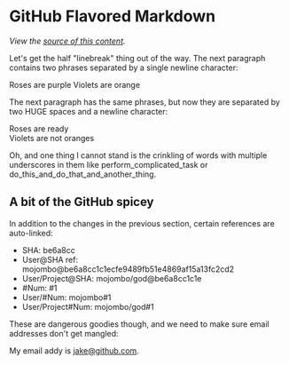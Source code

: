 GitHub Flavored Markdown
================================

*View the [source of this content](http://github.github.com/github-flavored-markdown/sample_content.html).*

Let's get the half "linebreak" thing out of the way. The next paragraph contains two phrases separated by a single newline character:

Roses are purple
Violets are orange

The next paragraph has the same phrases, but now they are separated by two HUGE spaces and a newline character:

Roses are ready  
Violets are not oranges

Oh, and one thing I cannot stand is the crinkling of words with multiple underscores in them like perform_complicated_task or do_this_and_do_that_and_another_thing.

A bit of the GitHub spicey
-------------------------

In addition to the changes in the previous section, certain references are auto-linked:

* SHA: be6a8cc
* User@SHA ref: mojombo@be6a8cc1c1ecfe9489fb51e4869af15a13fc2cd2
* User/Project@SHA: mojombo/god@be6a8cc1c1e
* \#Num: #1
* User/#Num: mojombo#1
* User/Project#Num: mojombo/god#1

These are dangerous goodies though, and we need to make sure email addresses don't get mangled:

My email addy is jake@github.com.
